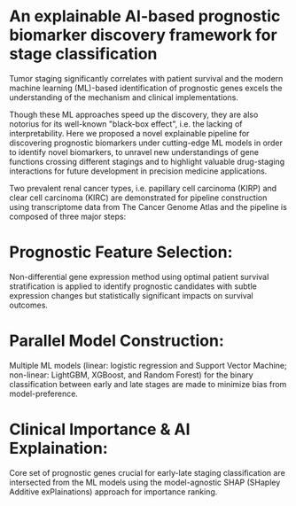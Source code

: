 # An explainable AI-based prognostic biomarker discovery framework for stage classification

Tumor staging significantly correlates with patient survival and the modern machine learning (ML)-based identification of prognostic genes excels the understanding of the mechanism and clinical implementations. 

Though these ML approaches speed up the discovery, they are also notorius for its well-known "black-box effect", i.e. the lacking of interpretability. Here we proposed a novel explainable pipeline for discovering prognostic biomarkers under cutting-edge ML models in order to identify novel biomarkers, to unravel new understandings of gene functions crossing different stagings and to highlight valuable drug-staging interactions for future development in precision medicine applications. 

Two prevalent renal cancer types, i.e. papillary cell carcinoma (KIRP) and clear cell carcinoma (KIRC) are demonstrated for pipeline construction using transcriptome data from The Cancer Genome Atlas and the pipeline is composed of three major steps:

# Prognostic Feature Selection:
Non-differential gene expression method using optimal patient survival stratification is applied to identify prognostic candidates with subtle expression changes but statistically significant impacts on survival outcomes.

# Parallel Model Construction:
Multiple ML models (linear: logistic regression and Support Vector Machine; non-linear: LightGBM, XGBoost, and Random Forest) for the binary classification between early and late stages are made to minimize bias from model-preference.

# Clinical Importance & AI Explaination: 
Core set of prognostic genes crucial for early-late staging classification are intersected from the ML models using the model-agnostic SHAP (SHapley Additive exPlainations) approach for importance ranking.


